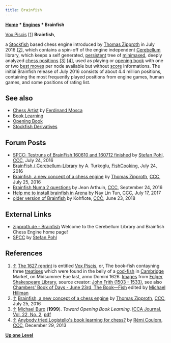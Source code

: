 ```yaml
---
title: Brainfish
---
```

**[Home](Home "Home") * [Engines](Engines "Engines") * Brainfish**

[](http://luna.folger.edu/luna/servlet/detail/FOLGERCM1~6~6~965977~166526:Vox-piscis--or,-The-book-fishcontay?qvq=w4s:/what%2FVox%2Bpiscis%25253A%2Bor%25252C%2BThe%2Bbook-fishcontayning%2Bthree%2Btreatises%2Bwhich%2Bwere%2Bfound%2Bin%2Bthe%2Bbelly%2Bof%2Ba%2Bcod-fish%2Bin%2BCambridge%2BMarket%25252C%2Bon%2BMidsummer%2BEue%2Blast%25252C%2Banno%2BDomini%2B1626.;q:Call_Number%3D%22STC%2B11395%22&mi=0&trs=1#) [Vox Piscis](https://en.wikipedia.org/wiki/Vox_Piscis) <a id="cite-note-1" href="#cite-ref-1">[1]</a>
**Brainfish**,

a [Stockfish](Stockfish "Stockfish") based chess engine introduced by [Thomas Zipproth](index.php?title=Thomas_Zipproth&action=edit&redlink=1 "Thomas Zipproth (page does not exist)") in July 2016 <a id="cite-note-2" href="#cite-ref-2">[2]</a>,
which contains a spin-off of the engine independent [Cerebellum](index.php?title=Cerebellum&action=edit&redlink=1 "Cerebellum (page does not exist)") library, which keeps a self generated,
[persistent](<https://en.wikipedia.org/wiki/Persistence_(computer_science)>) tree of [minimaxed](Minimax "Minimax"), deeply analyzed [chess positions](Chess_Position "Chess Position") <a id="cite-note-3" href="#cite-ref-3">[3]</a>
<a id="cite-note-4" href="#cite-ref-4">[4]</a>,
used as playing or [opening book](Opening_Book "Opening Book") with one or two [best moves](Best_Move "Best Move") per node available but without [score](Score "Score") informations.
The initial Brainfish release of July 2016 consists of about 4.4 million positions, containing the most frequently played positions from engine games, human games, and some positions of rating list.

## See also

- [Chess Artist](Ferdinand_Mosca#ChessArtist "Ferdinand Mosca") by [Ferdinand Mosca](Ferdinand_Mosca "Ferdinand Mosca")
- [Book Learning](Book_Learning "Book Learning")
- [Opening Book](Opening_Book "Opening Book")
- [Stockfish Derivatives](Stockfish#Derivatives "Stockfish")

## Forum Posts

- [SPCC: Testruns of BrainFish 160610 and 160712 finished](http://www.talkchess.com/forum/viewtopic.php?t=60925) by [Stefan Pohl](index.php?title=Stefan_Pohl&action=edit&redlink=1 "Stefan Pohl (page does not exist)"), [CCC](CCC "CCC"), July 24, 2016
- [BrainFish / Cerebellum-Library](https://groups.google.com/d/msg/fishcooking/rBGpBJG1nxM/5kj2I1hIBAAJ) by A. Turkoglu, [FishCooking](Computer_Chess_Forums "Computer Chess Forums"), July 24, 2016
- [Brainfish, a new concept of a chess engine](http://www.talkchess.com/forum/viewtopic.php?t=60934) by [Thomas Zipproth](index.php?title=Thomas_Zipproth&action=edit&redlink=1 "Thomas Zipproth (page does not exist)"), [CCC](CCC "CCC"), July 25, 2016
- [Brainfish Numa 2 questions](http://www.talkchess.com/forum/viewtopic.php?t=61521) by Jean Arthuin, [CCC](CCC "CCC"), September 24, 2016
- [Help me to install brainfish in Arena](http://www.talkchess.com/forum3/viewtopic.php?f=2&t=64636) by Nay Lin Tun, [CCC](CCC "CCC"), July 17, 2017
- [older version of Brainfish](http://www.talkchess.com/forum3/viewtopic.php?f=2&t=67801) by Kohflote, [CCC](CCC "CCC"), June 23, 2018

## External Links

- [zipproth.de - Brainfish](https://zipproth.de/) Welcome to the Cerebellum Library and Brainfish Chess Engine home page!
- [SPCC](http://spcc.beepworld.de/index.htm) by [Stefan Pohl](index.php?title=Stefan_Pohl&action=edit&redlink=1 "Stefan Pohl (page does not exist)")

## References

1. <a id="cite-ref-1" href="#cite-note-1">↑</a> [The 1627 reprint](http://luna.folger.edu/luna/servlet/detail/FOLGERCM1~6~6~965977~166526:Vox-piscis--or,-The-book-fishcontay?qvq=q:Call_Number%3D%22STC%2B11395%22&mi=5&trs=6) is entitled [Vox Piscis](https://en.wikipedia.org/wiki/Vox_Piscis), or, The book-fish contayning three [treatises](https://en.wikipedia.org/wiki/Treatise) which were found in the belly of a [cod-fish](https://en.wikipedia.org/wiki/Cod) in [Cambridge](https://en.wikipedia.org/wiki/Cambridge) Market, on Midsummer Eue last, anno Domini 1626. [Images](http://luna.folger.edu/luna/servlet/view/search?q=Call_Number%3D%22STC+11395%22) from [Folger Shakespeare Library](https://en.wikipedia.org/wiki/Folger_Shakespeare_Library), source creator: [John Frith (1503 - 1533)](https://en.wikipedia.org/wiki/John_Frith), see also [Chambers' Book of Days - June 23rd, The Book—Fish](http://www.thebookofdays.com/months/june/23.htm) edited by [Michael Hillman](http://www.thebookofdays.com/staff.htm)
1. <a id="cite-ref-2" href="#cite-note-2">↑</a> [Brainfish, a new concept of a chess engine](http://www.talkchess.com/forum/viewtopic.php?t=60934) by [Thomas Zipproth](index.php?title=Thomas_Zipproth&action=edit&redlink=1 "Thomas Zipproth (page does not exist)"), [CCC](CCC "CCC"), July 25, 2016
1. <a id="cite-ref-3" href="#cite-note-3">↑</a> [Michael Buro](Michael_Buro "Michael Buro") (**1999**). *Toward Opening Book Learning.* [ICCA Journal, Vol. 22, No. 2](ICGA_Journal#22_2 "ICGA Journal"), [pdf](https://skatgame.net/mburo/ps/book.pdf)
1. <a id="cite-ref-4" href="#cite-note-4">↑</a> [Anybody tried Logistello's book learning for chess?](http://www.talkchess.com/forum/viewtopic.php?t=50680) by [Rémi Coulom](R%C3%A9mi_Coulom "Rémi Coulom"), [CCC](CCC "CCC"), December 29, 2013

**[Up one Level](Engines "Engines")**


